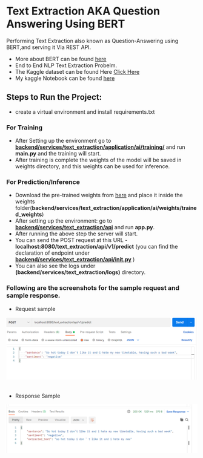 # Text Extraction AKA Question Answering Using BERT

Performing Text Extraction also known as Question-Answering using BERT,and serving it Via REST API.


- More about BERT can be found [here](https://huggingface.co/bert-base-uncased)
- End to End NLP  Text Extraction Probelm.
- The Kaggle dataset can be found Here [Click Here](https://www.kaggle.com/c/tweet-sentiment-extraction/data)
- My kaggle Notebook can be found [here](https://www.kaggle.com/raryan/tweet-sentiment-extraction)
 
## Steps to Run the Project:
- create a virtual environment and install requirements.txt
  
### For Training
- After Setting up the environment go to [**backend/services/text_extraction/application/ai/training/**](https://github.com/R-aryan/Text_Extraction_AKA_Question_Answering_BERT/tree/main/backend/services/text_extraction/application/ai/training) and run **main.py** and the training will start.
- After training is complete the weights of the model will be saved in weights directory, and this weights can be used for inference.
  
### For Prediction/Inference
- Download the pre-trained weights from [here](https://drive.google.com/file/d/1uzDUH5J6kq9uQzgCIujlnphgRbhktIc1/view?usp=sharing) and place it inside the weights folder(**backend/services/text_extraction/application/ai/weights/trained_weights**)
- After setting up the environment: go to [**backend/services/text_extraction/api**](https://github.com/R-aryan/Text_Extraction_AKA_Question_Answering_BERT/tree/main/backend/services/text_extraction/api) and run **app.py**.
- After running the above step the server will start.  
- You can send the POST request at this URL - **localhost:8080/text_extraction/api/v1/predict** (you can find the declaration of endpoint under [**backend/services/text_extraction/api/__init__.py**](https://github.com/R-aryan/Text_Extraction_AKA_Question_Answering_BERT/blob/main/backend/services/text_extraction/api/__init__.py) )
- You can also see the logs under **(backend/services/text_extraction/logs)** directory.

### Following are the screenshots for the sample **request** and sample **response.**

- Request sample

![Sample request](https://github.com/R-aryan/Text_Extraction_AKA_Question_Answering_BERT/blob/main/msc/sample_request.png)
  <br>
  <br>
- Response Sample

![Sample response](https://github.com/R-aryan/Text_Extraction_AKA_Question_Answering_BERT/blob/main/msc/sample_response.png)

